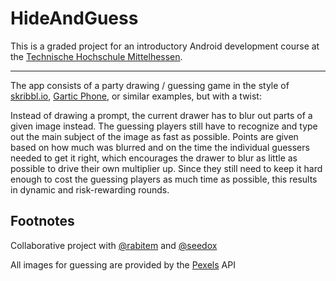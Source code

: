 # HideAndGuess
This is a graded project for an introductory Android development course at the [Technische Hochschule Mittelhessen](https://www.thm.de/site/).

---

The app consists of a party drawing / guessing game in the style of [skribbl.io](https://skribbl.io/), [Gartic Phone](https://garticphone.com/), 
or similar examples, but with a twist:

Instead of drawing a prompt, the current drawer has to blur out parts of a given image instead.
The guessing players still have to recognize and type out the main subject of the image as fast as possible.
Points are given based on how much was blurred and on the time the individual guessers needed to get it right, 
which encourages the drawer to blur as little as possible to drive their own multiplier up.
Since they still need to keep it hard enough to cost the guessing players as much time as possible, this results in dynamic and risk-rewarding rounds.

## Footnotes
Collaborative project with [@rabitem](https://github.com/rabitem) and [@seedox](https://github.com/sedoox)

All images for guessing are provided by the [Pexels](https://www.pexels.com/) API
